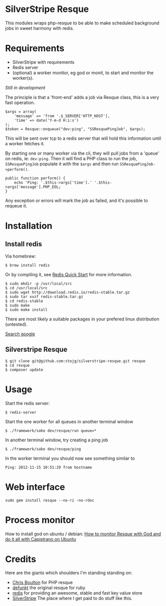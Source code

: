 # SilverStripe Resque

This modules wraps php-resque to be able to make scheduled background jobs in sweet harmony with redis.

# Requirements

- SilverStripe with requirements
- Redis server
- (optional) a worker monitor, eg god or monit, to start and monitor the worker(s).

_Still in development_

The principle is that a 'front-end' adds a job via Resque class, this is a very fast operation.


	$args = array(
		'message' => 'from '.$_SERVER['HTTP_HOST'],
		'time' => date('Y-m-d H:i:s')
	);
	$token = Resque::enqueue("dev:ping", "SSResquePingJob", $args);

This will be sent over tcp to a redis server that will hold this information until a worker fetches it.

By starting one or many worker via the cli, they will pull jobs from a 'queue' on redis, ie: `dev:ping`. 
Then it will find a PHP class to run the job, `SSResquePingJob` populate it with the `$args` and then 
run `SSResquePingJob->perform()`.

	public function perform() {
		echo 'Ping: '.$this->args['time'].' '.$this->args['message'].PHP_EOL;
	}

Any exception or errors will mark the job as failed, and it's possible to requeue it.

# Installation

## Install redis

Via homebrew:

	$ brew install redis
	
Or by compiling it, see [Redis Quick Start](http://redis.io/topics/quickstart) for more information.

	$ sudo mkdir -p /usr/local/src
	$ cd /usr/local/src
	$ sudo wget http://download.redis.io/redis-stable.tar.gz
	$ sudo tar xvzf redis-stable.tar.gz
	$ cd redis-stable
	$ sudo make
	$ sudo make install
	
There are most likely a suitable packages in your prefered linux distribution (untested).

[Search google](https://www.google.co.nz/search?q=install+redis+apt+yum)

## Silverstripe Resque

	$ git clone git@github.com:stojg/silverstripe-resque.git resque
	$ cd resque
	$ composer update

# Usage

Start the redis server:

	$ redis-server
	
Start the one worker for all queues in another terminal window

	$ ./framework/sake dev/resque/run queue=*

In another terminal window, try creating a ping job

	$ ./framework/sake dev/resque/ping

In the worker terminal you should now see something similar to

	Ping: 2012-11-15 10:51:29 from hostname

# Web interface

	sudo gem install resque --no-ri -no-rdoc

# Process monitor

How to install god on ubuntu / debian: [How to monitor Resque with God and do it all with Capistrano on Ubuntu](https://gist.github.com/1275333)

# Credits

Here are the giants which shoulders I'm standing standing on:

- [Chris Boulton](https://github.com/chrisboulton/php-resque) for PHP resque
- [defunkt](https://github.com/defunkt/resque/) the original resque for ruby
- [redis](http://redis.io/) for providing an awesome, stable and fast key value store
- [SilverStripe](http://www.silverstripe.org/) The place where I get paid to do stuff like this.